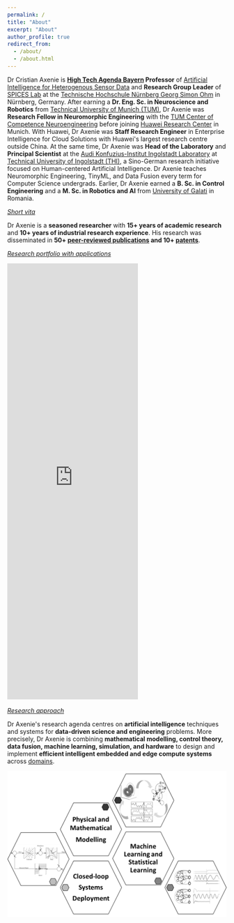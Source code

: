 ```yaml
---
permalink: /
title: "About"
excerpt: "About"
author_profile: true
redirect_from: 
  - /about/
  - /about.html
---
```


Dr Cristian Axenie is **[High Tech Agenda Bayern](https://www.hightechagenda.de/experte/prof-dr-cristian-axenie/) Professor** of [Artificial Intelligence for Heterogenous Sensor Data](https://www.th-nuernberg.de/person/axenie-cristian/) and **Research Group Leader** of [SPICES Lab](https://www.th-nuernberg.de/fakultaeten/in/forschung/cognitive-neurocomputing/) at the [Technische Hochschule Nürnberg Georg Simon Ohm](https://www.th-nuernberg.de/) in Nürnberg, Germany. After earning a **Dr. Eng. Sc. in Neuroscience and Robotics** from [Technical University of Munich (TUM)](https://www.tum.de/), Dr Axenie was **Research Fellow in Neuromorphic Engineering** with the [TUM Center of Competence Neuroengineering](https://www.cit.tum.de/cit/startseite/) before joining [Huawei Research Center](https://www.huawei.com/en/corporate-information/research-development) in Munich. With Huawei, Dr Axenie was **Staff Research Engineer** in Enterprise Intelligence for Cloud Solutions with Huawei's largest research centre outside China. At the same time, Dr Axenie was **Head of the Laboratory** and **Principal Scientist** at the [Audi Konfuzius-Institut Ingolstadt Laboratory](https://audi-konfuzius-institut-ingolstadt.de/forschung/microlab-home.html) at [Technical University of Ingolstadt (THI)](https://www.thi.de/), a Sino-German research initiative focused on Human-centered Artificial Intelligence. Dr Axenie teaches Neuromorphic Engineering, TinyML, and Data Fusion every term for Computer Science undergrads. Earlier, Dr Axenie earned a **B. Sc. in Control Engineering** and a **M. Sc. in Robotics and AI** from [University of Galati](https://ugal.ro/) in Romania.

*[Short vita](https://cristianaxenie.info/cv/)*

Dr Axenie is a **seasoned researcher** with **15+ years of academic research** and **10+ years of industrial research experience**. His research was disseminated in **50+ [peer-reviewed publications](https://cristianaxenie.info/publications/) and 10+ [patents](https://cristianaxenie.info/cv/)**.

*[Research portfolio with applications](https://github.com/caxenie/cristianaxenie.github.io/raw/master/files/AI_Research_Overview_Updated.pdf)*

<embed src="https://github.com/caxenie/cristianaxenie.github.io/raw/master/files/AI_Research_Overview_Updated.pdf" type="application/pdf" width="300" height="1000"/>



*[Research approach](https://cristianaxenie.info/portfolio/)*

Dr Axenie's research agenda centres on **artificial intelligence** techniques and systems for **data-driven science and engineering** problems. More precisely, Dr Axenie is combining **mathematical modelling, control theory, data fusion, machine learning, simulation, and hardware** to design and implement **efficient intelligent embedded and edge compute systems** across [domains](https://cristianaxenie.info/portfolio/).

![image](https://github.com/caxenie/cristianaxenie.github.io/raw/master/files/research-approach.png)
